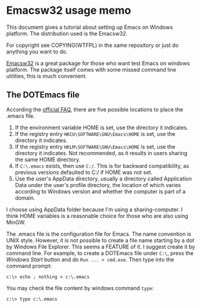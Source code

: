 Emacsw32 usage memo
===================

This document gives a tutorial about setting up Emacs on Windows platform.
The distribution used is the Emacsw32.

For copyright see COPYING(WTFPL) in the same repository or just do anything you want to do.

[Emacsw32](http://ourcomments.org/Emacs/EmacsW32.html) is a great package for those who want test Emacs on windows platform.
The package itself comes with some missed command line utilities, this is much convenient.

The DOTEmacs file
-----------------

According the [official FAQ](http://www.gnu.org/software/emacs/windows/Installing-Emacs.html), there are five possible locations 
to place the .emacs file.

1.    If the environment variable HOME is set, use the directory it indicates.
2.    If the registry entry `HKCU\SOFTWARE\GNU\Emacs\HOME` is set, use the directory it indicates.
3.    If the registry entry `HKLM\SOFTWARE\GNU\Emacs\HOME` is set, use the directory it indicates. Not recommended, as it results in users sharing the same HOME directory.
4.    If `C:\.emacs` exists, then use `C:/`. This is for backward compatibility, as previous versions defaulted to C:/ if HOME was not set.
5.    Use the user's AppData directory, usually a directory called Application Data under the user's profile directory, the location of which varies according to Windows version and whether the computer is part of a domain. 

I choose using AppData folder because I'm using a sharing-computer. I think HOME variables is a reasonable choice for those who are also using MinGW.

The .emacs file is the configuration file for Emacs. The name convention is UNIX style. However, it is not possible to create a file name starting by a dot by Windows File Explorer. This seems a FEATURE of it.
I suggest create it by command line. For example, to create a DOTEmacs file under `C:\`, press the *Windows Start* button and do `Run ... > cmd.exe`. Then type into the command prompt:
```
c:\> echo ; nothing > c:\.emacs
```
You may check the file content by windows command `type`:
```
c:\> type c:\.emacs
```





